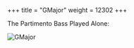 +++
title = "GMajor"
weight = 12302
+++

The Partimento Bass Played Alone:

![GMajor](/img/MatPicGmaj.jpg)
